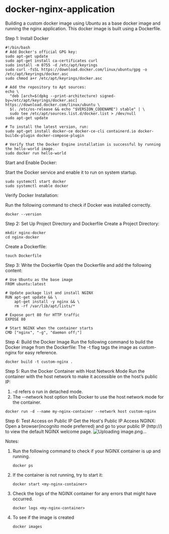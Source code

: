 # docker-nginx-application
Building a custom docker image using Ubuntu as a base docker image and running the nginx application. This docker image is built using a Dockerfile.

Step 1: Install Docker

```
#!/bin/bash
# Add Docker's official GPG key:
sudo apt-get update
sudo apt-get install ca-certificates curl
sudo install -m 0755 -d /etc/apt/keyrings
sudo curl -fsSL https://download.docker.com/linux/ubuntu/gpg -o /etc/apt/keyrings/docker.asc
sudo chmod a+r /etc/apt/keyrings/docker.asc

# Add the repository to Apt sources:
echo \
  "deb [arch=$(dpkg --print-architecture) signed-by=/etc/apt/keyrings/docker.asc] https://download.docker.com/linux/ubuntu \
  $(. /etc/os-release && echo "$VERSION_CODENAME") stable" | \
  sudo tee /etc/apt/sources.list.d/docker.list > /dev/null
sudo apt-get update

# To install the latest version, run:
sudo apt-get install docker-ce docker-ce-cli containerd.io docker-buildx-plugin docker-compose-plugin

# Verify that the Docker Engine installation is successful by running the hello-world image.
sudo docker run hello-world
```
Start and Enable Docker:

Start the Docker service and enable it to run on system startup.
```
sudo systemctl start docker
sudo systemctl enable docker
```

Verify Docker Installation:

Run the following command to check if Docker was installed correctly.
```
docker --version
```

Step 2: Set Up Project Directory and Dockerfile
Create a Project Directory:
```
mkdir nginx-docker
cd nginx-docker
```
Create a Dockerfile:
```
touch Dockerfile
```
Step 3: Write the Dockerfile
Open the Dockerfile and add the following content:
```
# Use Ubuntu as the base image
FROM ubuntu:latest

# Update package list and install NGINX
RUN apt-get update && \
    apt-get install -y nginx && \
    rm -rf /var/lib/apt/lists/*

# Expose port 80 for HTTP traffic
EXPOSE 80

# Start NGINX when the container starts
CMD ["nginx", "-g", "daemon off;"]
```
Step 4: Build the Docker Image
Run the following command to build the Docker image from the Dockerfile:
The -t flag tags the image as custom-nginx for easy reference.
```
docker build -t custom-nginx .
```

Step 5: Run the Docker Container with Host Network Mode
Run the container with the host network to make it accessible on the host’s public IP:
1. -d refers o run in detached mode. 
2. The --network host option tells Docker to use the host network mode for the container.
```
docker run -d --name my-nginx-container --network host custom-nginx
```
Step 6: Test Access on Public IP
Get the Host's Public IP
Access NGINX:
Open a browser(incognito mode preferred) and go to your public IP (http://<your-public-ip>) to view the default NGINX welcome page.
![Uploading image.png…]()


Notes:
1. Run the following command to check if your NGINX container is up and running.
   ```
   docker ps
   ```
2. If the container is not running, try to start it:
   ```
   docker start <my-nginx-container>
   ```
3. Check the logs of the NGINX container for any errors that might have occurred.
   ```
   docker logs <my-nginx-container>
   ```
4. To see if the image is created
   ```
   docker images
   ```
   
